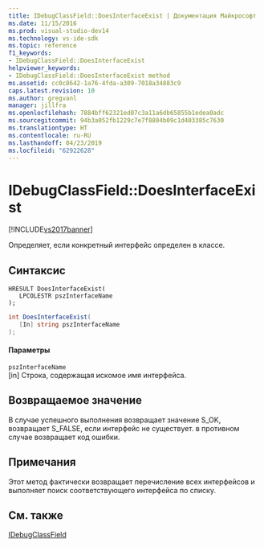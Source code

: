 ```yaml
---
title: IDebugClassField::DoesInterfaceExist | Документация Майкрософт
ms.date: 11/15/2016
ms.prod: visual-studio-dev14
ms.technology: vs-ide-sdk
ms.topic: reference
f1_keywords:
- IDebugClassField::DoesInterfaceExist
helpviewer_keywords:
- IDebugClassField::DoesInterfaceExist method
ms.assetid: cc0c8642-1a76-4fda-a309-7018a34883c9
caps.latest.revision: 10
ms.author: gregvanl
manager: jillfra
ms.openlocfilehash: 7884bff62321ed07c3a11a6db65855b1edea0adc
ms.sourcegitcommit: 94b3a052fb1229c7e7f8804b09c1d403385c7630
ms.translationtype: HT
ms.contentlocale: ru-RU
ms.lasthandoff: 04/23/2019
ms.locfileid: "62922628"
---
```

# <a name="idebugclassfielddoesinterfaceexist"></a>IDebugClassField::DoesInterfaceExist
[!INCLUDE[vs2017banner](../../../includes/vs2017banner.md)]

Определяет, если конкретный интерфейс определен в классе.  
  
## <a name="syntax"></a>Синтаксис  
  
```cpp#  
HRESULT DoesInterfaceExist(   
   LPCOLESTR pszInterfaceName  
);  
```  
  
```csharp  
int DoesInterfaceExist(  
   [In] string pszInterfaceName  
);  
```  
  
#### <a name="parameters"></a>Параметры  
 `pszInterfaceName`  
 [in] Строка, содержащая искомое имя интерфейса.  
  
## <a name="return-value"></a>Возвращаемое значение  
 В случае успешного выполнения возвращает значение S_OK, возвращает S_FALSE, если интерфейс не существует. в противном случае возвращает код ошибки.  
  
## <a name="remarks"></a>Примечания  
 Этот метод фактически возвращает перечисление всех интерфейсов и выполняет поиск соответствующего интерфейса по списку.  
  
## <a name="see-also"></a>См. также  
 [IDebugClassField](../../../extensibility/debugger/reference/idebugclassfield.md)
